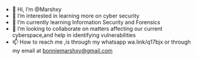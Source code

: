 - 👋 Hi, I’m @Marshxy
- 👀 I’m interested in learning more on cyber security
- 🌱 I’m currently learning Information Security and Forensics
- 💞️ I’m looking to collaborate on matters affecting our current cyberspace,and help in identifying vulnerabilities
- 📫 How to reach me ,is through my whatsapp wa.link/q17bjx or through my email at bonniemarshxy@gmail.com

<!---
Marshxy/Marshxy is a ✨ special ✨ repository because its `README.md` (this file) appears on your GitHub profile.
You can click the Preview link to take a look at your changes.
--->
